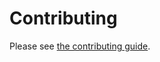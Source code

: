 # Contributing

Please see [the contributing guide](<https://blakeNaccarato.github.io/notes/contributing.html>).
